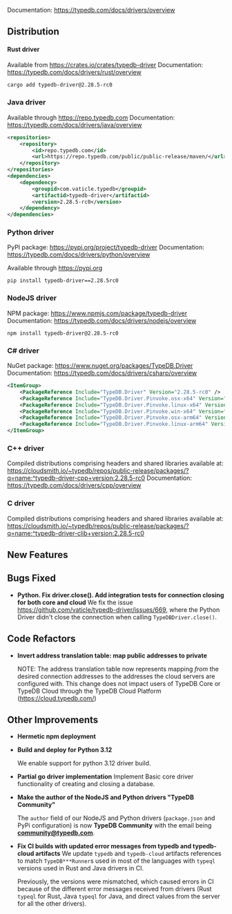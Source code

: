 Documentation: https://typedb.com/docs/drivers/overview

## Distribution

#### Rust driver

Available from https://crates.io/crates/typedb-driver
Documentation: https://typedb.com/docs/drivers/rust/overview


```sh
cargo add typedb-driver@2.28.5-rc0
```


### Java driver

Available through https://repo.typedb.com
Documentation: https://typedb.com/docs/drivers/java/overview

```xml
<repositories>
    <repository>
        <id>repo.typedb.com</id>
        <url>https://repo.typedb.com/public/public-release/maven/</url>
    </repository>
</repositories>
<dependencies>
    <dependency>
        <groupid>com.vaticle.typedb</groupid>
        <artifactid>typedb-driver</artifactid>
        <version>2.28.5-rc0</version>
    </dependency>
</dependencies>
```

### Python driver

PyPI package: https://pypi.org/project/typedb-driver
Documentation: https://typedb.com/docs/drivers/python/overview

Available through https://pypi.org

```
pip install typedb-driver==2.28.5rc0
```

### NodeJS driver

NPM package: https://www.npmjs.com/package/typedb-driver
Documentation: https://typedb.com/docs/drivers/nodejs/overview

```
npm install typedb-driver@2.28.5-rc0
```

### C# driver

NuGet package: https://www.nuget.org/packages/TypeDB.Driver
Documentation: https://typedb.com/docs/drivers/csharp/overview

```xml
<ItemGroup>
    <PackageReference Include="TypeDB.Driver" Version="2.28.5-rc0" />
    <PackageReference Include="TypeDB.Driver.Pinvoke.osx-x64" Version="2.28.5-rc0" />
    <PackageReference Include="TypeDB.Driver.Pinvoke.linux-x64" Version="2.28.5-rc0" />
    <PackageReference Include="TypeDB.Driver.Pinvoke.win-x64" Version="2.28.5-rc0" />
    <PackageReference Include="TypeDB.Driver.Pinvoke.osx-arm64" Version="2.28.5-rc0" />
    <PackageReference Include="TypeDB.Driver.Pinvoke.linux-arm64" Version="2.28.5-rc0" />
</ItemGroup>
```

### C++ driver

Compiled distributions comprising headers and shared libraries available at: https://cloudsmith.io/~typedb/repos/public-release/packages/?q=name:^typedb-driver-cpp+version:2.28.5-rc0
Documentation: https://typedb.com/docs/drivers/cpp/overview

### C driver

Compiled distributions comprising headers and shared libraries available at: https://cloudsmith.io/~typedb/repos/public-release/packages/?q=name:^typedb-driver-clib+version:2.28.5-rc0


## New Features


## Bugs Fixed
- **Python. Fix driver.close(). Add integration tests for connection closing for both core and cloud**
  We fix the issue https://github.com/vaticle/typedb-driver/issues/669, where the Python Driver didn't close the connection when calling `TypeDBDriver.close()`.
  
  

## Code Refactors
- **Invert address translation table: map public addresses to private**
  
  NOTE: The address translation table now represents mapping _from_ the desired connection addresses to the addresses the cloud servers are configured with. This change does not impact users of TypeDB Core or TypeDB Cloud through the TypeDB Cloud Platform (https://cloud.typedb.com/)
  
  

## Other Improvements
- **Hermetic npm deployment**
  
- **Build and deploy for Python 3.12**
  
  We enable support for python 3.12 driver build.
  
- **Partial go driver implementation**
  Implement Basic core driver functionality of creating and closing a database.
  
  
- **Make the author of the NodeJS and Python drivers "TypeDB Community"**
  
  The `author` field of our NodeJS and Python drivers (`package.json` and PyPi configuration) is now **TypeDB Community** with the email being **community@typedb.com**.
  
  
- **Fix CI builds with updated error messages from typedb and typedb-cloud artifacts**
  We update `typedb` and `typedb-cloud` artifacts references to match `TypeDB***Runner`s used in most of the languages with `typeql` versions used in Rust and Java drivers in CI. 
  
  Previously, the versions were mismatched, which caused errors in CI because of the different error messages received from drivers (Rust `typeql` for Rust, Java `typeql` for Java, and direct values from the server for all the other drivers). 
  
    
